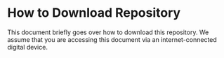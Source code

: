 # How to Download Repository

This document briefly goes over how to download this repository. We assume that you are accessing this document via an internet-connected digital device.